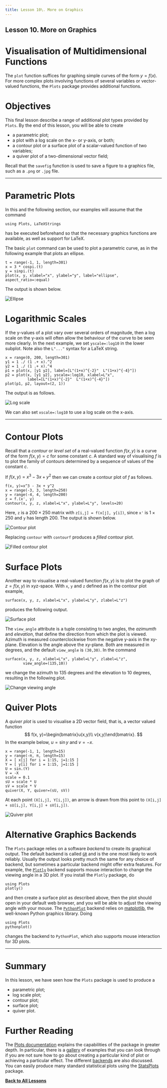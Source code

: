 ```yaml
---
title: Lesson 10\. More on Graphics
---
```


## Lesson 10. More on Graphics

# Visualisation of Multidimensional Functions

The `plot` function suffices for graphing simple curves of the form $y=f(x)$.
For more complex plots involving functions of several variables or 
vector-valued functions, the `Plots` package provides additional functions.

# Objectives

This final lesson describe a range of additional plot types provided by
`Plots`.  By the end of this lesson, you will be able to create

* a parametric plot;
* a plot with a log scale on the x- or y-axis, or both;
* a contour plot or a surface plot of a scalar-valued function of 
two variables;
* a quiver plot of a two-dimensional vector field;

Recall that the `savefig` function is used to save a figure to a graphics
file, such as a `.png` or `.jpg` file.

* * *

# Parametric Plots

In this and the following section, our examples will assume that the 
command
```
using Plots, LaTeXStrings
```
has be executed beforehand so that the necessary graphics functions are
available, as well as support for LaTeX.

The basic `plot` command can be used to plot a parametric curve, as in the
following example that plots an ellipse.
```
t = range(-1, 1, length=301)
x = 3 * cospi.(t)
y = sinpi.(t)
plot(x, y, xlabel="x", ylabel="y", label="ellipse", aspect_ratio=:equal)
```
The output is shown below.

![Ellipse](../resources/ellipse.png)

# Logarithmic Scales

If the y-values of a plot vary over several orders of magnitude, then a log
scale on the y-axis will often allow the behaviour of the curve to be seen
more clearly.  In the next example, we set `yscale=:log10` in the lower
subplot.  Note also the `L"..."` syntax for a LaTeX string.
```
x = range(0, 200, length=301)
y1 = 1 ./ (1 .+ x).^2
y2 = 1 ./ (1 .+ x).^4
p1 = plot(x, [y1 y2], label=[L"(1+x)^{-2}"  L"(1+x)^{-4}"])
p2 = plot(x, [y1 y2], yscale=:log10, xlabel=L"x",
          label=[L"(1+x)^{-2}"  L"(1+x)^{-4}"])
plot(p1, p2, layout=(2, 1))
```
The output is as follows.

![Log scale](../resources/semilogy.png)

We can also set `xscale=:log10` to use a log scale on the x-axis.

* * *

# Contour Plots

Recall that a *contour* or *level set* of a real-valued function $f(x,y)$ is a
curve of the form $f(x,y)=c$ for some constant $c$.  A standard way of
visualising $f$ is to plot the family of contours determined by a sequence
of values of the constant $c$.

If $f(x,y)=x^3-3x+y^2$ then we can create a contour plot of $f$ as follows.
```
f(x, y)=x^3 - 3x + y^2
x = range(-3, 3, length=250)
y = range(-4, 4, length=200)
z = f.(x', y)
contour(x, y, z, xlabel=L"x", ylabel=L"y", levels=20)
```
Here, `z` is a $200\times250$ matrix with `z[i,j] = f(x[j], y[i])`, since 
`x'` is $1\times250$ and `y` has length $200$.  The output is shown below.

![Contour plot](../resources/contour.png)

Replacing `contour` with `contourf` produces a *filled* contour plot.

![Filled contour plot](../resources/contourf.png)

# Surface Plots

Another way to visualise a real-valued function $f(x, y)$ is to plot
the graph of $z=f(x,y)$ in xyz-space.  With `x`, `y` and `z` defined
as in the contour plot example,
```
surface(x, y, z, xlabel=L"x", ylabel=L"y", zlabel=L"z")
```
produces the following output.

![Surface plot](../resources/surface.png)

The `view_angle` attribute is a tuple consisting to two angles, the
*azimumth* and *elevation*, that define the direction from which the
plot is viewed.  Azimuth is measured counterclockwise from the 
negative y-axis in the xy-plane.  Elevation is the angle above the
xy-plane.  Both are measured in degrees, and the default `view_angle` is
`(30,30)`.  In the command
```
surface(x, y, z, xlabel=L"x", ylabel=L"y", zlabel=L"z",
        view_angle=(135,10))
```
we change the azimuth to $135$ degrees and the elevation to $10$ degrees,
resulting in the following plot.

![Change viewing angle](../resources/surface_view_angle.png)

# Quiver Plots

A *quiver plot* is used to visualise a 2D vector field, that is, a
vector valued function 
$$
f(x, y)=\begin{bmatrix}u(x,y)\\ v(x,y)\end{bmatrix}.
$$
In the example below, $u=\sin y$ and $v=-x$.
```
x = range(-1, 1, length=15)
y = range(-π, π, length=15)
X = [ x[j] for i = 1:15, j=1:15 ]
Y = [ y[i] for i = 1:15, j=1:15 ]
U = sin.(Y)
V = -X
scale = 0.1
sU = scale * U
sV = scale * V
quiver(X, Y, quiver=(sU, sV))
```
At each point `(X[i,j], Y[i,j])`, an arrow is drawn from this point
to `(X[i,j] + sU[i,j], Y[i,j] + sV[i,j])`.

![Quiver plot](../resources/quiverplot.png)

# Alternative Graphics Backends

The `Plots` package relies on a software *backend* to create its graphical
output.  The default backend is called [`GR`](https://gr-framework.org/) and 
is the one most likely to work reliably.  Usually the output looks pretty much 
the same for any choice of backend, but sometimes a particular backend might 
offer extra features.  For example, the 
[`Plotly`](https://plotly.com/graphing-libraries/) backend supports mouse 
interaction to change the viewing angle in a 3D plot.  If you install the 
`Plotly` package, do
```
using Plots
plotly()
```
and then create a surface plot as described above, then the plot should open 
in your default web browser, and you will be able to adjust the viewing angle 
with your mouse.  The [`PythonPlot`](https://github.com/JuliaPy/PythonPlot.jl)
backend relies on [matplotlib](https://matplotlib.org/), the well-known
Python graphics library.  Doing
```
using Plots
pythonplot()
```
changes the backend to `PythonPlot`, which also supports mouse interaction
for 3D plots.

* * *

# Summary

In this lesson, we have seen how the `Plots` package is used to produce a

* parametric plot;
* log scale plot;
* contour plot;
* surface plot;
* quiver plot.

# Further Reading

The [Plots documentation](https://docs.juliaplots.org/latest/) explains the
capabilities of the package in greater depth.  In particular, there is a
[gallery](https://docs.juliaplots.org/latest/gallery/gr/) of examples that
you can look through if you are not sure how to go about creating a
particular kind of plot or achieving a particular effect.  The different
[backends](https://docs.juliaplots.org/stable/backends/) are also discussed.
You can easily produce many standard statistical plots using the
[StatsPlots](https://docs.juliaplots.org/latest/generated/statsplots/)
package.  

[**Back to All Lessons**](../index.html)

